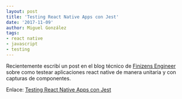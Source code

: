 ```yaml
---
layout: post
title: 'Testing React Native Apps con Jest'
date: '2017-11-09'
author: Miguel González
tags:
- react native
- javascript
- testing
---
```


Recientemente escribí un post en el blog técnico de [Finizens Engineer](https://twitter.com/finizens_eng) sobre como
testear aplicaciones react native de manera unitaria y con capturas de componentes.

Enlace: [Testing React Native Apps con Jest](https://medium.com/finizens-engineering/testing-react-native-apps-con-jest-3e443382f5bc)
